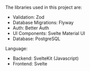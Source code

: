 The libraries used in this project are:
- Validation: Zod
- Database Migrations: Flyway
- Auth: Better Auth
- UI Components: Svelte Material UI
- Database: PostgreSQL

Language:
- Backend: SvelteKit (Javascript)
- Frontend: Svelte

